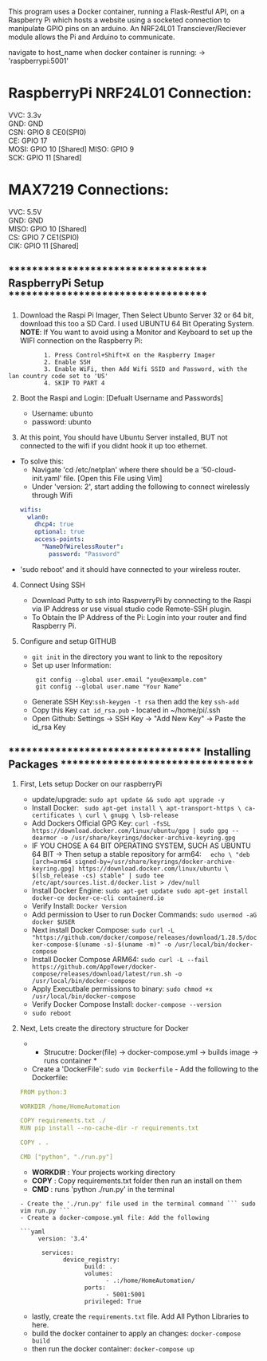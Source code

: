 This program uses a Docker container, running a Flask-Restful API, on a Raspberry Pi  which hosts a website using a socketed connection to  
manipulate GPIO pins on an arduino. An NRF24L01 Transciever/Reciever module allows the Pi and Arduino to communicate.

navigate to host_name when docker container is running: -> 'raspberrypi:5001'

  # RaspberryPi NRF24L01 Connection:  
 VVC: 3.3v  
 GND: GND  
 CSN: GPIO 8 CE0(SPI0)  
 CE: GPIO 17  
 MOSI: GPIO 10  [Shared]
 MISO: GPIO 9  
 SCK: GPIO 11  [Shared]

  # MAX7219 Connections:
 VVC: 5.5V  
 GND: GND  
 MISO: GPIO 10 [Shared]  
 CS: GPIO 7 CE1(SPI0)  
 ClK: GPIO 11 [Shared]  


## ********************************** RaspberryPi Setup **********************************

1) Download the Raspi Pi Imager, Then Select Ubunto Server 32 or 64 bit, download this too a SD Card. I used UBUNTU 64 Bit Operating System.
  **NOTE**: If You want to avoid using a Monitor and Keyboard to set up the WIFI connection on the Raspberry Pi:  
  ```
            1. Press Control+Shift+X on the Raspberry Imager  
            2. Enable SSH  
            3. Enable WiFi, then Add Wifi SSID and Password, with the lan country code set to 'US'  
            4. SKIP TO PART 4 
  ```
2) Boot the Raspi and Login:
  [Defualt Username and Passwords]
    - Username: ubunto
    - password: ubunto

3) At this point, You should have Ubuntu Server installed, BUT not connected to the wifi if you didnt hook it up too ethernet.
  - To solve this:
      - Navigate 'cd /etc/netplan' where there should be a '50-cloud-init.yaml' file. [Open this File using Vim]
      - Under 'version: 2', start adding the following to connect wirelessly through Wifi
      ```yaml
      wifis:
        wlan0:
          dhcp4: true
          optional: true
          access-points:
            "NameOfWirelessRouter":
              password: "Password"
      ```
   - 'sudo reboot' and it should have connected to your wireless router.

4) Connect Using SSH
    - Download Putty to ssh into RaspverryPi by connecting to the Raspi via IP Address or use visual studio code Remote-SSH plugin.
    - To Obtain the IP Address of the Pi: Login into your router and find Raspberry Pi.

5) Configure and setup GITHUB
    - ``` git init ``` in the directory you want to link to the repository
    - Set up user Information: 
      ```
       git config --global user.email "you@example.com"
       git config --global user.name "Your Name"
      ```
    - Generate SSH Key:``` ssh-keygen -t rsa ``` then add the key ``` ssh-add ```
    - Copy this Key ``` cat id_rsa.pub ``` - located in ~/home/pi/.ssh
    - Open Github: Settings -> SSH Key -> "Add New Key" -> Paste the id_rsa Key

## ********************************* Installing Packages *********************************

1) First, Lets setup Docker on our raspberryPi
      - update/upgrade: ``` sudo apt update && sudo apt upgrade -y ```
      - Install Docker:  ```  sudo apt-get install \
                              apt-transport-https \
                              ca-certificates \
                              curl \
                              gnupg \
                              lsb-release 
                        ```  
      - Add Dockers Official GPG Key: ``` curl -fsSL https://download.docker.com/linux/ubuntu/gpg | sudo gpg --dearmor -o /usr/share/keyrings/docker-archive-keyring.gpg  ```
      - IF YOU CHOSE A 64 BIT OPERATING SYSTEM, SUCH AS UBUNTU 64 BIT -> Then setup a stable repository for arm64:   ```  
                                    echo \
                                    "deb [arch=arm64 signed-by=/usr/share/keyrings/docker-archive-keyring.gpg] https://download.docker.com/linux/ubuntu \
                                    $(lsb_release -cs) stable" | sudo tee /etc/apt/sources.list.d/docker.list > /dev/null 
                              ```
      - Install Docker Engine: ``` sudo apt-get update
                                   sudo apt-get install docker-ce docker-ce-cli containerd.io 
                              ```
      - Verify Install: ``` Docker Version ```
      - Add permission to User to run Docker Commands: ``` sudo usermod -aG docker $USER ```  
      - Next install Docker Compose: ``` sudo curl -L "https://github.com/docker/compose/releases/download/1.28.5/docker-compose-$(uname -s)-$(uname -m)" -o /usr/local/bin/docker-compose ```
      - Install Docker Compose ARM64: ``` sudo curl -L --fail https://github.com/AppTower/docker-compose/releases/download/latest/run.sh -o /usr/local/bin/docker-compose ```
      - Apply Executbale permissions to binary: ``` sudo chmod +x /usr/local/bin/docker-compose ```
      - Verify Docker Compose Install: ``` docker-compose --version ```
      - ``` sudo reboot ```

2) Next, Lets create the directory structure for Docker
      - * Strucutre: Docker(file) -> docker-compose.yml -> builds image -> runs container *
      - Create a 'DockerFile': ``` sudo vim Dockerfile ```
            - Add the following to the Dockerfile:
      ```yaml
      FROM python:3

      WORKDIR /home/HomeAutomation

      COPY requirements.txt ./
      RUN pip install --no-cache-dir -r requirements.txt

      COPY . .

      CMD ["python", "./run.py"]

      ```
      - **WORKDIR** : Your projects working directory  
      - **COPY** : Copy requirements.txt folder then run an install on them  
      - **CMD** : runs 'python ./run.py' in the terminal

      ```
      - Create the './run.py' file used in the terminal command ``` sudo vim run.py ```  
      - Create a docker-compose.yml file: Add the following

      ```yaml
           version: '3.4'

            services:
                  device_registry: 
                        build: . 
                        volumes:
                              - .:/home/HomeAutomation/
                        ports:
                              - 5001:5001
                        privileged: True
      ```
      - lastly, create the ``` requirements.txt ``` file. Add All Python Libraries to here.
      - build the docker container to apply an changes: ``` docker-compose build ```
      - then run the docker container: ``` docker-compose up ```
